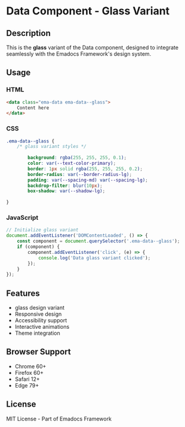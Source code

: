# Data Component - Glass Variant

## Description
This is the **glass** variant of the Data component, designed to integrate seamlessly with the Emadocs Framework's design system.

## Usage

### HTML
```html
<data class="ema-data ema-data--glass">
    Content here
</data>
```

### CSS
```css
.ema-data--glass {
    /* glass variant styles */
    
        background: rgba(255, 255, 255, 0.1);
        color: var(--text-color-primary);
        border: 1px solid rgba(255, 255, 255, 0.2);
        border-radius: var(--border-radius-lg);
        padding: var(--spacing-md) var(--spacing-lg);
        backdrop-filter: blur(10px);
        box-shadow: var(--shadow-lg);
    
}
```

### JavaScript
```javascript
// Initialize glass variant
document.addEventListener('DOMContentLoaded', () => {
    const component = document.querySelector('.ema-data--glass');
    if (component) {
        component.addEventListener('click', (e) => {
            console.log('Data glass variant clicked');
        });
    }
});
```

## Features
- glass design variant
- Responsive design
- Accessibility support
- Interactive animations
- Theme integration

## Browser Support
- Chrome 60+
- Firefox 60+
- Safari 12+
- Edge 79+

## License
MIT License - Part of Emadocs Framework
